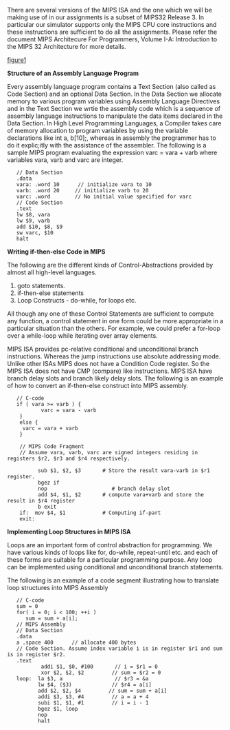 There are several versions of the MIPS ISA and the one which we will be making use of in our assignments is a subset of MIPS32 Release 3. In particular our simulator supports only the MIPS CPU core instructions and these instructions are sufficient to do all the assignments. Please refer the document MIPS Architecure For Programmers, Volume I-A: Introduction to the MIPS 32 Architecture for more details.    


[figure1](images/MIPSISAVersions.gif)


**Structure of an Assembly Language Program**  

Every assembly language program contains a Text Section (also called as Code Section) and an optional Data Section. In the Data Section we allocate memory to various program variables using Assembly Language Directives and in the Text Section we wrtie the assembly code which is a sequence of assembly language instructions to manipulate the data items declared in the Data Section. In High Level Programming Languages, a Compiler takes care of memory allocation to program variables by using the variable declarations like int a, b[10];, whereas in assembly the programmer has to do it explic;itly with the assistance of the assembler. The following is a sample MIPS program evaluating the expression varc = vara + varb where variables vara, varb and varc are integer.    


       // Data Section
       .data
       vara: .word 10      // initialize vara to 10
       varb: .word 20     // initialize varb to 20
       varc: .word        // No initial value specified for varc
       // Code Section
       .text
       lw $8, vara
       lw $9, varb
       add $10, $8, $9
       sw varc, $10 
       halt 
    	
 
**Writing if-then-else Code in MIPS**  

The following are the different kinds of Control-Abstractions provided by almost all high-level languages.  

1. goto statements.  
2. if-then-else statements  
3. Loop Constructs - do-while, for loops etc.    

All though any one of these Control Statements are sufficient to compute any function, a control statement in one form could be more appropriate in a particular situation than the others. For example, we could prefer a for-loop over a while-loop while iterating over array elements.    

MIPS ISA provides pc-relative conditional and unconditional branch instructions. Whereas the jump instructions use absolute addressing mode. Unlike other ISAs MIPS does not have a Condition Code register. So the MIPS ISA does not have CMP (compare) like instructions. MIPS ISA have branch delay slots and branch likely delay slots. The following is an example of how to convert an if-then-else construct into MIPS assembly.    

       // C-code
       if ( vara >= varb ) {
               varc = vara - varb 
        } 
        else {
         varc = vara + varb
        }

        // MIPS Code Fragment
        // Assume vara, varb, varc are signed integers residing in registers $r2, $r3 and $r4 respectively.  

              sub $1, $2, $3       # Store the result vara-varb in $r1 register. 
              bgez if
              nop                     # branch delay slot
              add $4, $1, $2       # compute vara+varb and store the result in $r4 register
              b exit
        if:  mov $4, $1            # Computing if-part
        exit:    	
 
**Implementing Loop Structures in MIPS ISA**  

Loops are an important form of control abstraction for programming. We have various kinds of loops like for, do-while, repeat-until etc. and each of these forms are suitable for a particular programming purpose. Any loop can be implemented using conditional and unconditional branch statements.  

The following is an example of a code segment illustrating how to translate loop structures into MIPS Assembly   

       // C-code
       sum = 0
       for( i = 0; i < 100; ++i ) 
          sum = sum + a[i];
       // MIPS Assembly
       // Data Section
       .data
       a .space 400      // allocate 400 bytes
       // Code Section. Assume index variable i is in register $r1 and sum is in register $r2.
       .text
               addi $1, $0, #100       // i = $r1 = 0
               xor $2, $2, $2         // sum = $r2 = 0
       loop:  la $3, a                 // $r3 = &a 
              lw $4, ($3)             // $r4 = a[i]
              add $2, $2, $4         // sum = sum + a[i]
              addi $3, $3, #4         // a = a + 4
              subi $1, $1, #1         // i = i - 1
              bgez $1, loop
              nop  
       	      halt 
    	    